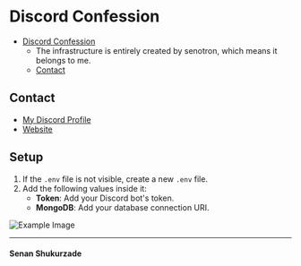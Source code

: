 # Discord Confession

- [Discord Confession](https://github.com/senotron/discord-confession)
  - The infrastructure is entirely created by senotron, which means it belongs to me.
  - [Contact](#contact)

## Contact
- [My Discord Profile](https://discord.com/users/840158550495723530)
- [Website](https://senotron.vercel.app)

## Setup
1. If the `.env` file is not visible, create a new `.env` file.
2. Add the following values inside it:
   - **Token**: Add your Discord bot's token.
   - **MongoDB**: Add your database connection URI.

![Example Image](https://media.discordapp.net/attachments/1070771762326929520/1070774915453681674/image.png?width=517&height=82)

---

<h4>Senan Shukurzade</h4>

